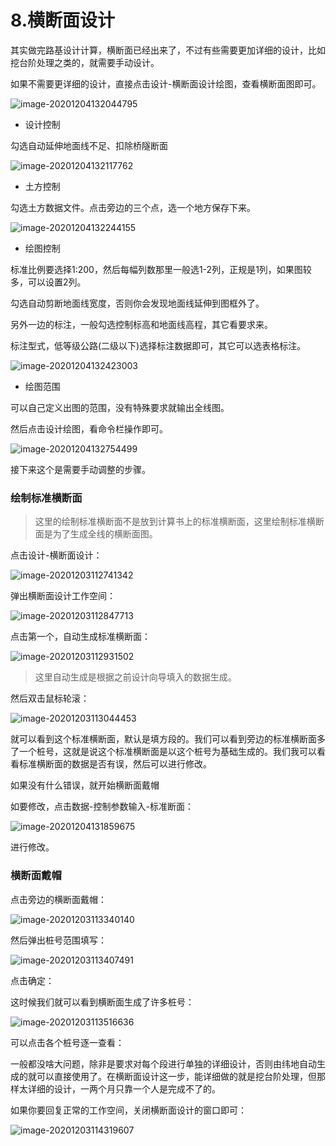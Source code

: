 # 8.横断面设计

其实做完路基设计计算，横断面已经出来了，不过有些需要更加详细的设计，比如挖台阶处理之类的，就需要手动设计。

如果不需要更详细的设计，直接点击设计-横断面设计绘图，查看横断面图即可。

![image-20201204132044795](https://gitee.com/yanggenjie/HintCAD-tutorial/raw/master/images/image-20201204132044795.png)

- 设计控制

勾选自动延伸地面线不足、扣除桥隧断面

![image-20201204132117762](https://gitee.com/yanggenjie/HintCAD-tutorial/raw/master/images/image-20201204132117762.png)



- 土方控制

勾选土方数据文件。点击旁边的三个点，选一个地方保存下来。

![image-20201204132244155](https://gitee.com/yanggenjie/HintCAD-tutorial/raw/master/images/image-20201204132244155.png)



- 绘图控制

标准比例要选择1:200，然后每幅列数那里一般选1-2列，正规是1列，如果图较多，可以设置2列。

勾选自动剪断地面线宽度，否则你会发现地面线延伸到图框外了。

另外一边的标注，一般勾选控制标高和地面线高程，其它看要求来。

标注型式，低等级公路(二级以下)选择标注数据即可，其它可以选表格标注。

![image-20201204132423003](https://gitee.com/yanggenjie/HintCAD-tutorial/raw/master/images/image-20201204132423003.png)



- 绘图范围

可以自己定义出图的范围，没有特殊要求就输出全线图。

然后点击设计绘图，看命令栏操作即可。

![image-20201204132754499](https://gitee.com/yanggenjie/HintCAD-tutorial/raw/master/images/image-20201204132754499.png)





接下来这个是需要手动调整的步骤。

### 绘制标准横断面

> 这里的绘制标准横断面不是放到计算书上的标准横断面，这里绘制标准横断面是为了生成全线的横断面图。

点击设计-横断面设计：

![image-20201203112741342](https://gitee.com/yanggenjie/HintCAD-tutorial/raw/master/images/image-20201203112741342.png)

弹出横断面设计工作空间：

![image-20201203112847713](https://gitee.com/yanggenjie/HintCAD-tutorial/raw/master/images/image-20201203112847713.png)



点击第一个，自动生成标准横断面：

![image-20201203112931502](https://gitee.com/yanggenjie/HintCAD-tutorial/raw/master/images/image-20201203112931502.png)

> 这里自动生成是根据之前设计向导填入的数据生成。

然后双击鼠标轮滚：

![image-20201203113044453](https://gitee.com/yanggenjie/HintCAD-tutorial/raw/master/images/image-20201203113044453.png)

就可以看到这个标准横断面，默认是填方段的。我们可以看到旁边的标准横断面多了一个桩号，这就是说这个标准横断面是以这个桩号为基础生成的。我们我可以看看标准横断面的数据是否有误，然后可以进行修改。

如果没有什么错误，就开始横断面戴帽

如要修改，点击数据-控制参数输入-标准断面：

![image-20201204131859675](https://gitee.com/yanggenjie/HintCAD-tutorial/raw/master/images/image-20201204131859675.png)

进行修改。



### 横断面戴帽

点击旁边的横断面戴帽：

![image-20201203113340140](https://gitee.com/yanggenjie/HintCAD-tutorial/raw/master/images/image-20201203113340140.png)

然后弹出桩号范围填写：

![image-20201203113407491](https://gitee.com/yanggenjie/HintCAD-tutorial/raw/master/images/image-20201203113407491.png)

点击确定：

这时候我们就可以看到横断面生成了许多桩号：

![image-20201203113516636](https://gitee.com/yanggenjie/HintCAD-tutorial/raw/master/images/image-20201203113516636.png)

可以点击各个桩号逐一查看：

一般都没啥大问题，除非是要求对每个段进行单独的详细设计，否则由纬地自动生成的就可以直接使用了。在横断面设计这一步，能详细做的就是挖台阶处理，但那样太详细的设计，一两个月只靠一个人是完成不了的。



如果你要回复正常的工作空间，关闭横断面设计的窗口即可：

![image-20201203114319607](https://gitee.com/yanggenjie/HintCAD-tutorial/raw/master/images/image-20201203114319607.png)






